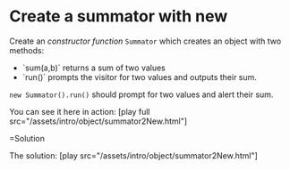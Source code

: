 
# Create a summator with new 

Create an <i>constructor function</i> `Summator` which creates an object with two methods: 
<ul>
<li>`sum(a,b)` returns a sum of two values</li>
<li>`run()` prompts the visitor for two values and outputs their sum.</li>
</ul>

`new Summator().run()` should prompt for two values and alert their sum. 

You can see it here in action: [play full src="/assets/intro/object/summator2New.html"]




=Solution

The solution: [play src="/assets/intro/object/summator2New.html"]



